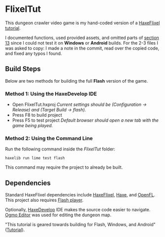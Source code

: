 # FlixelTut
This dungeon crawler video game is my hand-coded version of a [HaxeFlixel tutorial](http://haxeflixel.com/documentation/tutorial/).

I documented functions, used provided assets, and omitted parts of [section 13](http://haxeflixel.com/documentation/multiple-platforms/)
since I could not test it on **Windows** or **Android** builds. For the 2-3 files I was asked to copy:
I made a note in the commit, read over the copied code, and fixed any typos I found.

## Build Steps

Below are two methods for building the full **Flash** version of the game.

### Method 1: Using the HaxeDevelop IDE

* Open FlixelTut.hxproj
*Current settings should be (Configuration -> Release) and (Target Build -> flash).*
* Press F8 to build project
* Press F5 to test project
*Default browser should open a new tab with the game being played.*

### Method 2: Using the Command Line
Run the following command inside the *FlixelTut* folder:

```
haxelib run lime test flash
```

This command may require the project to already be built.

## Dependencies
Standard HaxeFlixel dependencies include [HaxeFlixel](http://haxeflixel.com/download/), [Haxe](http://www.haxe.org/download), and [OpenFL](http://www.openfl.org/download/). This project also requires [Flash player](https://get.adobe.com/flashplayer/).

Optionally, [HaxeDevelop](http://www.haxedevelop.org/download.html) IDE makes the source code easier to navigate. [Ogmo Editor](http://www.ogmoeditor.com/) was used for editing the dungeon map.

"This tutorial is geared towards building for Flash, Windows, and Android" ([Tutorial](http://haxeflixel.com/documentation/tutorial/)).
